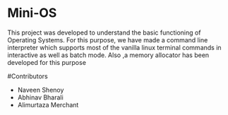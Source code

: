 # Mini-OS
This project was developed to understand the basic functioning of Operating Systems. For this purpose, we have made a command line interpreter 
which supports most of the vanilla linux terminal commands in interactive as well as batch mode. Also ,a memory allocator has been developed for this purpose

#Contributors
* Naveen Shenoy 
* Abhinav Bharali
* Alimurtaza Merchant
